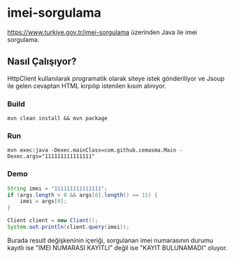 # imei-sorgulama
https://www.turkiye.gov.tr/imei-sorgulama üzerinden Java ile imei sorgulama.

## Nasıl Çalışıyor?
HttpClient kullanılarak programatik olarak siteye istek gönderiliyor ve Jsoup ile gelen cevaptan HTML kırpılıp istenilen kısım alınıyor.

### Build
```
mvn clean install && mvn package
```

### Run
```
mvn exec:java -Dexec.mainClass=com.github.cemasma.Main -Dexec.args="111111111111111"
```

### Demo
```java
String imei = "111111111111111";
if (args.length > 0 && args[0].length() == 15) {
    imei = args[0];
}

Client client = new Client();
System.out.println(client.query(imei));
```

Burada result değişkeninin içeriği, sorgulanan imei numarasının durumu kayıtlı ise "IMEI NUMARASI KAYITLI" değil ise "KAYIT BULUNAMADI" oluyor.